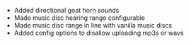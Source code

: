 - Added directional goat horn sounds
- Made music disc hearing range configurable
- Made music disc range in line with vanilla music discs
- Added config options to disallow uploading mp3s or wavs